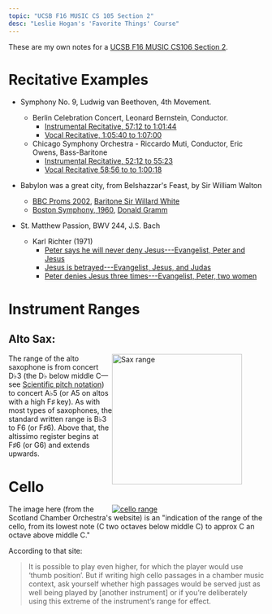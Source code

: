 ```yaml
---
topic: "UCSB F16 MUSIC CS 105 Section 2"
desc: "Leslie Hogan's 'Favorite Things' Course"
---
```


These are my own notes for a [UCSB F16 MUSIC CS106 Section 2](https://ccs.ucsb.edu/courses/favorite-things-2).

# Recitative Examples

* Symphony No. 9, Ludwig van Beethoven, 4th Movement.  
    * Berlin Celebration Concert, Leonard Bernstein, Conductor.
        * [Instrumental Recitative, 57:12 to 1:01:44](https://www.youtube.com/watch?v=IInG5nY_wrU&t=57m12s)
        * [Vocal Recitative, 1:05:40 to 1:07:00 ](https://www.youtube.com/watch?v=IInG5nY_wrU&t=1h05m40s)
    * Chicago Symphony Orchestra - Riccardo Muti, Conductor, Eric Owens, Bass-Baritone
        * [Instrumental Recitative, 52:12 to 55:23](https://www.youtube.com/watch?v=rOjHhS5MtvA&t=52m12s)
        * [Vocal Recitative 58:56 to to 1:00:18](https://www.youtube.com/watch?v=rOjHhS5MtvA&t=58m56s)  

* Babylon was a great city, from Belshazzar's Feast, by Sir William Walton
    * [BBC Proms 2002](https://www.youtube.com/watch?v=Hff9BUXIdJY&t=11m6s), [Baritone Sir Willard White](https://en.wikipedia.org/wiki/Willard_White)
    * [Boston Symphony, 1960](https://www.youtube.com/watch?v=eluBwa7GfHg&t=11m22s), [Donald Gramm](https://en.wikipedia.org/wiki/Donald_Gramm)

* St. Matthew Passion, BWV 244, J.S. Bach
    * Karl Richter (1971)
       * [Peter says he will never deny Jesus---Evangelist, Peter and Jesus](https://www.youtube.com/watch?v=Xdl0m1v5el8&t=45m25s)
       * [Jesus is betrayed---Evangelist, Jesus, and Judas](https://www.youtube.com/watch?v=Xdl0m1v5el8&t=1h07m40s)
       * [Peter denies Jesus three times---Evangelist, Peter, two women](https://www.youtube.com/watch?v=Xdl0m1v5el8&t=1h42m23s)


<div style="page-break-before: always;"></div>

# Instrument Ranges

## Alto Sax:

<div style="float:right; width: 300px;">
<a title="By Tkgd2007 (Own work) [Public domain], via Wikimedia Commons" href="https://commons.wikimedia.org/wiki/File%3ASax_range.svg"><img width="256" alt="Sax range" src="https://upload.wikimedia.org/wikipedia/commons/thumb/7/7c/Sax_range.svg/256px-Sax_range.svg.png" ></a>
</div>

The range of the alto saxophone is from concert D♭3 (the D♭ below middle C—see [Scientific pitch notation](https://en.wikipedia.org/wiki/Scientific_pitch_notation)) to concert A♭5 (or A5 on altos with a high F♯ key). As with most types of saxophones, the standard written range is B♭3 to F6 (or F♯6). Above that, the altissimo register begins at F♯6 (or G6) and extends upwards.


# Cello

<div style="float:right; width: 300px;" markdown="1">
<a title="Cello range © Scottish Chamber Orchestra." href="http://www.icompose.org/toolkit/the-cello-part-i/">
<img src="cello-range.gif" alt="cello range">
</a>
</div>

The image here (from the Scotland Chamber Orchestra's website) is an "indication of the range of the cello, from its lowest note (C two octaves below middle C) to approx C an octave above middle C."

According to that site:

> It is possible to play even higher, for which the player would use ‘thumb position’. But if writing high cello passages in a chamber 
> music context, ask yourself whether high passages would be served just as well being played by [another instrument] 
> or if you’re deliberately using this extreme of the instrument’s range for effect.

 
